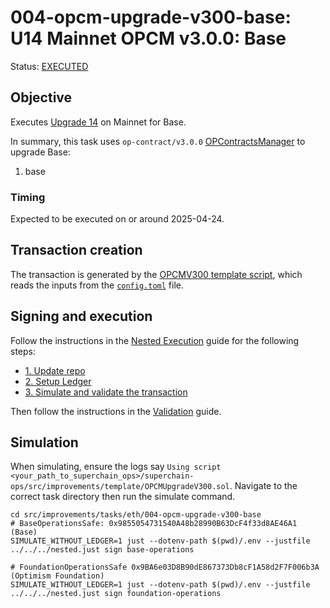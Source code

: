 # 004-opcm-upgrade-v300-base: U14 Mainnet OPCM v3.0.0: Base

Status: [EXECUTED](https://etherscan.io/tx/0xfd06079372fea0ef0c8907b71931fc6907cc88c39f0dc036d3ebf267686fb6da)

## Objective

Executes [Upgrade 14](https://gov.optimism.io/t/upgrade-proposal-14-isthmus-l1-contracts-mt-cannon/9796) on Mainnet for Base.

In summary, this task uses `op-contract/v3.0.0` [OPContractsManager](https://github.com/ethereum-optimism/optimism/blob/op-contracts/v3.0.0-rc.2/packages/contracts-bedrock/src/L1/OPContractsManager.sol) to upgrade Base:
1. base


### Timing

Expected to be executed on or around 2025-04-24.

## Transaction creation

The transaction is generated by the [OPCMV300 template script](../../../template/OPCMUpgradeV300.sol),
which reads the inputs from the [`config.toml`](./config.toml) file.

## Signing and execution

Follow the instructions in the [Nested Execution](../../../NESTED.md) guide for the following steps:

- [1. Update repo](../../../NESTED.md#1-update-repo)
- [2. Setup Ledger](../../../NESTED.md#2-setup-ledger)
- [3. Simulate and validate the transaction](../../../NESTED.md#3-simulate-and-validate-the-transaction)

Then follow the instructions in the [Validation](./VALIDATION.md) guide.

## Simulation

When simulating, ensure the logs say `Using script <your_path_to_superchain_ops>/superchain-ops/src/improvements/template/OPCMUpgradeV300.sol`.
Navigate to the correct task directory then run the simulate command.
```
cd src/improvements/tasks/eth/004-opcm-upgrade-v300-base
# BaseOperationsSafe: 0x9855054731540A48b28990B63DcF4f33d8AE46A1 (Base)
SIMULATE_WITHOUT_LEDGER=1 just --dotenv-path $(pwd)/.env --justfile ../../../nested.just sign base-operations

# FoundationOperationsSafe 0x9BA6e03D8B90dE867373Db8cF1A58d2F7F006b3A (Optimism Foundation)
SIMULATE_WITHOUT_LEDGER=1 just --dotenv-path $(pwd)/.env --justfile ../../../nested.just sign foundation-operations
```
